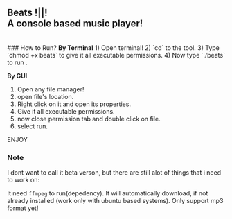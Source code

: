 ## Beats !||! <br> A console based music player!

<br>
### How to Run?
<b>By Terminal</b>
1) Open terminal!
2) `cd` to the tool.
3) Type `chmod +x beats` to give it all executable permissions.
4) Now type `./beats` to run .
<br>

<b>By GUI</b>

1) Open any file manager!
2) open file's location.
3) Right click on it and open its properties.
4) Give it all executable permissions.
5) now close permission tab and double click on file.
6) select run.

ENJOY

### Note
I dont want to call it beta verson, but there are still alot of things that i need to work on: <br>

It need `ffmpeg` to run(depedency). It will automatically download, if not already installed (work only with ubuntu based systems).
Only support mp3 format yet!
